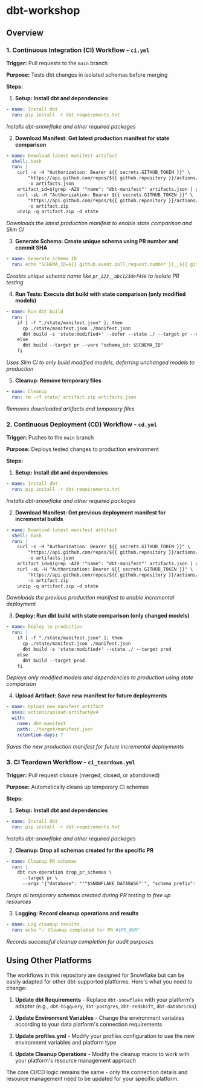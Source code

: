 # dbt-workshop

## Overview

### 1. Continuous Integration (CI) Workflow - `ci.yml`

**Trigger:** Pull requests to the `main` branch

**Purpose:** Tests dbt changes in isolated schemas before merging

**Steps:**

1. **Setup: Install dbt and dependencies**
```yaml
- name: Install dbt
  run: pip install -r dbt-requirements.txt
```
*Installs dbt-snowflake and other required packages*

2. **Download Manifest: Get latest production manifest for state comparison**
```yaml
- name: Download latest manifest artifact
  shell: bash
  run: |
    curl -s -H "Authorization: Bearer ${{ secrets.GITHUB_TOKEN }}" \
        "https://api.github.com/repos/${{ github.repository }}/actions/artifacts" \
        -o artifacts.json
    artifact_id=$(grep -A20 '"name": "dbt-manifest"' artifacts.json | grep '"id":' | head -n1 | sed 's/[^0-9]*\([0-9]\+\).*/\1/')
    curl -sL -H "Authorization: Bearer ${{ secrets.GITHUB_TOKEN }}" \
        "https://api.github.com/repos/${{ github.repository }}/actions/artifacts/$artifact_id/zip" \
        -o artifact.zip
    unzip -q artifact.zip -d state
```
*Downloads the latest production manifest to enable state comparison and Slim CI*

3. **Generate Schema: Create unique schema using PR number and commit SHA**
```yaml
- name: Generate schema ID
  run: echo "SCHEMA_ID=${{ github.event.pull_request.number }}__${{ github.sha }}" >> $GITHUB_ENV
```
*Creates unique schema name like `pr_123__abc123def456` to isolate PR testing*

4. **Run Tests: Execute dbt build with state comparison (only modified models)**
```yaml
- name: Run dbt build
  run: |
    if [ -f "./state/manifest.json" ]; then
      cp ./state/manifest.json ./manifest.json
      dbt build -s 'state:modified+' --defer --state ./ --target pr --vars "schema_id: $SCHEMA_ID"
    else
      dbt build --target pr --vars "schema_id: $SCHEMA_ID"
    fi
```
*Uses Slim CI to only build modified models, deferring unchanged models to production*

5. **Cleanup: Remove temporary files**
```yaml
- name: Cleanup
  run: rm -rf state/ artifact.zip artifacts.json
```
*Removes downloaded artifacts and temporary files*

### 2. Continuous Deployment (CD) Workflow - `cd.yml`

**Trigger:** Pushes to the `main` branch

**Purpose:** Deploys tested changes to production environment

**Steps:**

1. **Setup: Install dbt and dependencies**
```yaml
- name: Install dbt
  run: pip install -r dbt-requirements.txt
```
*Installs dbt-snowflake and other required packages*

2. **Download Manifest: Get previous deployment manifest for incremental builds**
```yaml
- name: Download latest manifest artifact
  shell: bash
  run: |
    curl -s -H "Authorization: Bearer ${{ secrets.GITHUB_TOKEN }}" \
        "https://api.github.com/repos/${{ github.repository }}/actions/artifacts" \
        -o artifacts.json
    artifact_id=$(grep -A20 '"name": "dbt-manifest"' artifacts.json | grep '"id":' | head -n1 | sed 's/[^0-9]*\([0-9]\+\).*/\1/')
    curl -sL -H "Authorization: Bearer ${{ secrets.GITHUB_TOKEN }}" \
        "https://api.github.com/repos/${{ github.repository }}/actions/artifacts/$artifact_id/zip" \
        -o artifact.zip
    unzip -q artifact.zip -d state
```
*Downloads the previous production manifest to enable incremental deployment*

3. **Deploy: Run dbt build with state comparison (only changed models)**
```yaml
- name: Deploy to production
  run: |
    if [ -f "./state/manifest.json" ]; then
      cp ./state/manifest.json ./manifest.json
      dbt build -s 'state:modified+' --state ./ --target prod
    else
      dbt build --target prod
    fi
```
*Deploys only modified models and dependencies to production using state comparison*

4. **Upload Artifact: Save new manifest for future deployments**
```yaml
- name: Upload new manifest artifact
  uses: actions/upload-artifact@v4
  with:
    name: dbt-manifest
    path: ./target/manifest.json
    retention-days: 7
```
*Saves the new production manifest for future incremental deployments*

### 3. CI Teardown Workflow - `ci_teardown.yml`

**Trigger:** Pull request closure (merged, closed, or abandoned)

**Purpose:** Automatically cleans up temporary CI schemas

**Steps:**

1. **Setup: Install dbt and dependencies**
```yaml
- name: Install dbt
  run: pip install -r dbt-requirements.txt
```
*Installs dbt-snowflake and other required packages*

2. **Cleanup: Drop all schemas created for the specific PR**
```yaml
- name: Cleanup PR schemas
  run: |
    dbt run-operation drop_pr_schemas \
      --target pr \
      --args '{"database": "'"$SNOWFLAKE_DATABASE"'", "schema_prefix": "pr", "pr_number": "'"$PR_NUM"'"}'
```
*Drops all temporary schemas created during PR testing to free up resources*

3. **Logging: Record cleanup operations and results**
```yaml
- name: Log cleanup results
  run: echo "✅ Cleanup completed for PR #$PR_NUM"
```
*Records successful cleanup completion for audit purposes*

## Using Other Platforms

The workflows in this repository are designed for Snowflake but can be easily adapted for other dbt-supported platforms. Here's what you need to change:

1. **Update dbt Requirements** - Replace `dbt-snowflake` with your platform's adapter (e.g., `dbt-bigquery`, `dbt-postgres`, `dbt-redshift`, `dbt-databricks`)

2. **Update Environment Variables** - Change the environment variables according to your data platform's connection requirements

3. **Update profiles.yml** - Modify your profiles configuration to use the new environment variables and platform type

4. **Update Cleanup Operations** - Modify the cleanup macro to work with your platform's resource management approach

The core CI/CD logic remains the same - only the connection details and resource management need to be updated for your specific platform.

